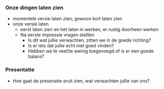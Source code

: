 ### Onze dingen laten zien
- momentele versie laten zien; gewoon kort laten zien
- onze versie laten
  - eerst laten zien en het laten in werken, er rustig doorheen werken
  - Na eerste impressie vragen stelllen
      - Is dit wat jullie verwachten, zitten we in de goede richting?
      - Is er iets dat jullie echt niet goed vinden?
      - Hebben we te veel/te weinig toegevoegd of is er een goede balans?

### Presentatie
- Hoe gaat de presenatie eruit zien, wat verwachten jullie van ons?
